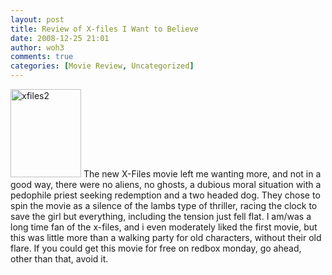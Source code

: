 ```yaml
---
layout: post
title: Review of X-files I Want to Believe
date: 2008-12-25 21:01
author: woh3
comments: true
categories: [Movie Review, Uncategorized]
---
```

<img src="http://woh3.com/wordpress/wp-content/uploads/2008/12/xfiles2.jpeg" alt="xfiles2" title="xfiles2" width="113" height="141" class="alignnone size-full wp-image-99" />
The new X-Files movie left me wanting more, and not in a good way, there were no aliens, no ghosts, a dubious moral situation with a pedophile priest seeking redemption and a two headed dog. They chose to spin the movie as a silence of the lambs type of thriller, racing the clock to save the girl but everything, including the tension just fell flat. I am/was a long time fan of the x-files, and i even moderately liked the first movie, but this was little more than a walking party for old characters, without their old flare. If you could get this movie for free on redbox monday, go ahead, other than that, avoid it.
